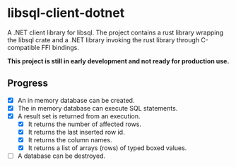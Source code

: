 ﻿# libsql-client-dotnet

A .NET client library for libsql. The project contains a rust library wrapping the libsql crate and a .NET library invoking the rust library through C-compatible FFI bindings.

**This project is still in early development and not ready for production use.**

## Progress
- [x] An in memory database can be created.
- [x] The in memory database can execute SQL statements.
- [x] A result set is returned from an execution.
    - [x] It returns the number of affected rows.
    - [x] It returns the last inserted row id.
    - [x] It returns the column names.
    - [x] It returns a list of arrays (rows) of typed boxed values.
- [ ] A database can be destroyed.
